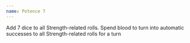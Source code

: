 ```yaml
---
name: Potence 7
---
```


Add 7 dice to all Strength-related rolls. Spend blood to turn into automatic successes to all Strength-related rolls for a turn